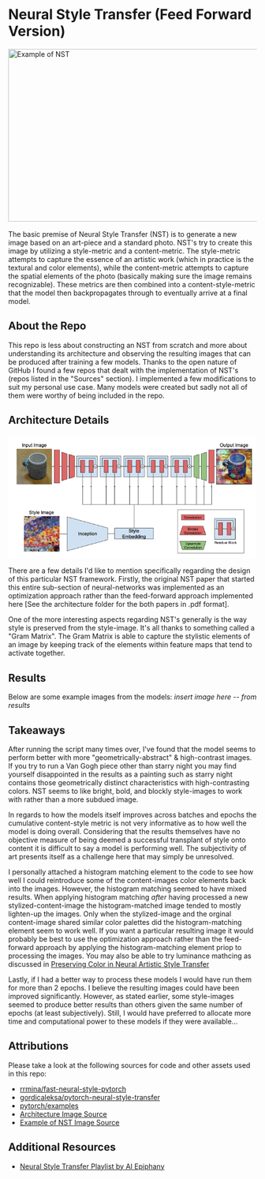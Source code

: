 # Neural Style Transfer (Feed Forward Version)
<img src="images/example/messi_tulip.jpg" width="800" height="350" title="Example of NST"/>

The basic premise of Neural Style Transfer (NST) is to generate a new image 
based on an art-piece and a standard photo. NST's try to create this image by utilizing a style-metric
and a content-metric. The style-metric attempts to capture the essence of an artistic work 
(which in practice is the textural and color elements), while the content-metric attempts to capture the
spatial elements of the photo (basically making sure the image remains recognizable). These metrics are then
combined into a content-style-metric that the model then backpropagates through to eventually arrive at a final model.

## About the Repo
This repo is less about constructing an NST from scratch and 
more about understanding its architecture and observing the resulting 
images that can be produced after training a few models.
Thanks to the open nature of GitHub I found a few repos that dealt with 
the implementation of NST's (repos listed in the "Sources" section).
I implemented a few modifications to suit my personal use case. Many models
were created but sadly not all of them were worthy of being included in the repo.

## Architecture Details
<img src="architecture_info/feed forward approach/fast_nst_architecture.png" title="Architecture"/>

There are a few details I'd like to mention specifically regarding the design of this particular NST framework.
Firstly, the original NST paper that started this entire sub-section of neural-networks was implemented as an optimization
approach rather than the feed-forward approach implemented here [See the architecture folder for the both papers in .pdf format].

One of the more interesting aspects regarding NST's generally is the way style is preserved from the style-image. It's all thanks
to something called a "Gram Matrix". The Gram Matrix is able to capture the stylistic elements of an image by keeping track of the elements within feature maps
that tend to activate together.

## Results
Below are some example images from the models:
*insert image here -- from results*

## Takeaways
After running the script many times over, I've found that the model seems to perform better with more "geometrically-abstract" & high-contrast images.
If you try to run a Van Gogh piece other than starry night you may find yourself disappointed in the results as a painting such as starry night contains those 
geometrically distinct characteristics with high-contrasting colors. NST seems to like bright, bold, and blockly style-images to work with rather than a more subdued image.

In regards to how the models itself improves across batches and epochs the cumulative content-style metric is not very informative as to how well the model is doing overall. Considering that the results themselves have no objective measure of being deemed a successful transplant of style onto content it is difficult to say a model is performing well. The subjectivity of art presents itself as a challenge here that may simply be unresolved.

I personally attached a histogram matching element to the code to see how well I could reintroduce some of the content-images color elements back into the images. However, the histogram matching seemed to have mixed results. When applying histogram matching *after* having processed a new stylized-content-image the histogram-matched image tended to mostly lighten-up the images. Only when the stylized-image and the orginal content-image shared similar color palettes did the histogram-matching element seem to work well. If you want a particular resulting image it would probably be best to use the optimization approach rather than the feed-forward approach by applying the histogram-matching element priop to processing the images. You may also be able to try luminance mathcing as discussed in [Preserving Color in Neural Artistic Style Transfer](https://deepai.org/publication/preserving-color-in-neural-artistic-style-transfer)

Lastly, if I had a better way to process these models I would have run them for more than 2 epochs. I believe the resulting images could have been improved significantly. However, as stated earlier, some style-images seemed to produce better results than others given the same number of epochs (at least subjectively). Still, I would have preferred to allocate more time and computational power to these models if they were available...

## Attributions
Please take a look at the following sources for code and other assets used in this repo: 
* [rrmina/fast-neural-style-pytorch](https://github.com/rrmina/fast-neural-style-pytorch)
* [gordicaleksa/pytorch-neural-style-transfer](https://github.com/gordicaleksa/pytorch-neural-style-transfer)
* [pytorch/examples](https://github.com/pytorch/examples/tree/master/fast_neural_style)
* [Architecture Image Source](https://towardsdatascience.com/neural-style-transfer-applications-data-augmentation-43d1dc1aeecc)
* [Example of NST Image Source](https://analyticsindiamag.com/hands-on-guide-to-neural-style-transfer-using-tensorflow-hub-module/)

## Additional Resources
* [Neural Style Transfer Playlist by AI Epiphany](https://www.youtube.com/playlist?list=PLBoQnSflObcmbfshq9oNs41vODgXG-608)
